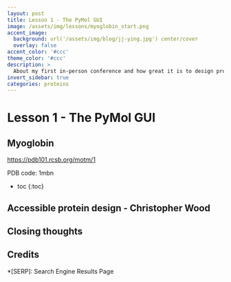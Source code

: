 ```yaml
---
layout: post
title: Lesson 1 - The PyMol GUI
image: /assets/img/lessons/myoglobin_start.png
accent_image: 
  background: url('/assets/img/blog/jj-ying.jpg') center/cover
  overlay: false
accent_color: '#ccc'
theme_color: '#ccc'
description: >
  About my first in-person conference and how great it is to design proteins
invert_sidebar: true
categories: proteins
---
```


# Lesson 1 - The PyMol GUI

## Myoglobin

https://pdb101.rcsb.org/motm/1 

PDB code: 1mbn

* toc
{:toc}

## Accessible protein design - Christopher Wood

## Closing thoughts


## Credits



*[SERP]: Search Engine Results Page
